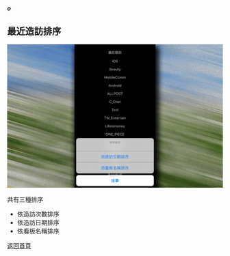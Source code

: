 ##### o
## 最近造訪排序

![Image of Top Boards Sorting](../v1/images/top_boards_sorting.png)  

共有三種排序  
  
* 依造訪次數排序
* 依造訪日期排序
* 依看板名稱排序  
  
[返回首頁](https://kimieno.github.io/ios.pitt) 